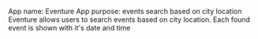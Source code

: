  App name: Eventure
 App purpose: events search based on city location
 Eventure allows users to search events based on city location. Each found event is shown with it's date and time
 